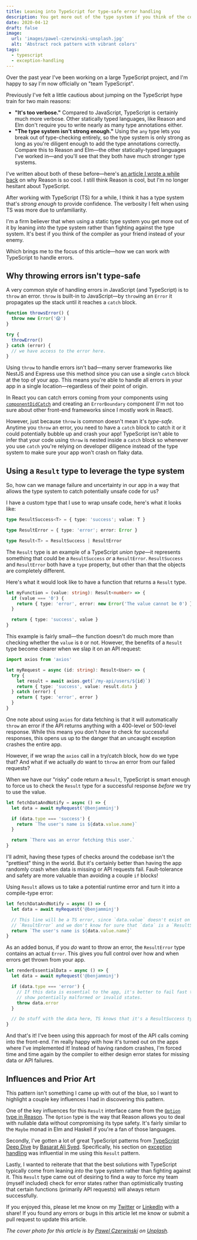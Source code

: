 ```yaml
---
title: Leaning into TypeScript for type-safe error handling
description: You get more out of the type system if you think of the compiler as your friend instead of  a gatekeeper.
date: 2020-04-12
draft: false
image:
  url: 'images/pawel-czerwinski-unsplash.jpg'
  alt: 'Abstract rock pattern with vibrant colors'
tags:
  - typescript
  - exception-handling
---
```


Over the past year I've been working on a large TypeScript project, and I'm happy to say I'm now officially on "team TypeScript".

Previously I've felt a little cautious about jumping on the TypeScript hype train for two main reasons:

- **"It's too verbose."** Compared to JavaScript, TypeScript is certainly much more verbose. Other statically typed languages, like Reason and Elm don't require you to write nearly as many type annotations either.
- **"The type system isn't strong enough."** Using the `any` type lets you break out of type-checking entirely, so the type system is only strong as long as you're diligent enough to add the type annotations correctly. Compare this to Reason and Elm—the other statically-typed languages I've worked in—and you'll see that they both have much stronger type systems.

I've written about both of these before—here's [an article I wrote a while back](https://blog.logrocket.com/what-makes-reasonml-so-great-c2c2fc215ccb/) on why Reason is so cool. I still think Reason is cool, but I'm no longer hesitant about TypeScript.

After working with TypeScript (TS) for a while, I think it has a type system that's _strong enough_ to provide confidence. The verbosity I felt when using TS was more due to unfamiliarity.

I'm a firm believer that when using a static type system you get more out of it by leaning _into_ the type system rather than fighting against the type system. It's best if you think of the compiler as your friend instead of your enemy.

Which brings me to the focus of this article—how we can work _with_ TypeScript to handle errors.

## Why throwing errors isn't type-safe

A very common style of handling errors in JavaScript (and TypeScript) is to `throw` an error. `throw` is built-in to JavaScript—by `throw`ing an `Error` it propagates up the stack until it reaches a `catch` block.

```js
function throwsError() {
  throw new Error('😱')
}

try {
  throwError()
} catch (error) {
  // we have access to the error here.
}
```

Using `throw` to handle errors isn't bad—many server frameworks like NestJS and Express use this method since you can use a single `catch` block at the top of your app. This means you're able to handle all errors in your app in a single location—regardless of their point of origin.

In React you can catch errors coming from your components using [`componentDidCatch`](https://reactjs.org/docs/error-boundaries.html) and creating an `ErrorBoundary` component (I'm not too sure about other front-end frameworks since I mostly work in React).

However, just because `throw` is common doesn't mean it's _type-safe_. Anytime you `throw` an error, you need to have a `catch` block to catch it or it could potentially bubble up and crash your app! TypeScript isn't able to infer that your code using `throw` is nested inside a `catch` block so whenever you use `catch` you're relying on developer diligence instead of the type system to make sure your app won't crash on flaky data.

## Using a `Result` type to leverage the type system

So, how can we manage failure and uncertainty in our app in a way that allows the type system to catch potentially unsafe code for us?

I have a custom type that I use to wrap unsafe code, here's what it looks like:

```ts
type ResultSuccess<T> = { type: 'success'; value: T }

type ResultError = { type: 'error'; error: Error }

type Result<T> = ResultSuccess | ResultError
```

The `Result` type is an example of a TypeScript _union type_—it represents something that could be a `ResultSuccess` _or_ a `ResultError`. `ResultSuccess` and `ResultError` both have a `type` property, but other than that the objects are completely different.

Here's what it would look like to have a function that returns a `Result` type.

```ts
let myFunction = (value: string): Result<number> => {
  if (value === '0') {
    return { type: 'error', error: new Error('The value cannot be 0') }
  }

  return { type: 'success', value }
}
```

This example is fairly small—the function doesn't do much more than checking whether the `value` is `0` or not. However, the benefits of a `Result` type become clearer when we slap it on an API request:

```ts
import axios from 'axios'

let myRequest = async (id: string): Result<User> => {
  try {
    let result = await axios.get(`/my-api/users/${id}`)
    return { type: 'success', value: result.data }
  } catch (error) {
    return { type: 'error', error }
  }
}
```

One note about using `axios` for data fetching is that it will automatically `throw` an error if the API returns anything with a 400-level or 500-level response. While this means you don't _have to_ check for successful responses, this opens us up to the danger that an uncaught exception crashes the entire app.

However, if we wrap the `axios` call in a try/catch block, how do we type that? And what if we actually _do_ want to `throw` an error from our failed requests?

When we have our "risky" code return a `Result`, TypeScript is smart enough to force us to check the `Result` type for a successful response _before_ we try to use the value.

```ts
let fetchDataAndNotify = async () => {
  let data = await myRequest('@benjamminj')

  if (data.type === 'success') {
    return `The user's name is ${data.value.name}`
  }

  return `There was an error fetching this user.`
}
```

I'll admit, having these types of checks around the codebase isn't the "prettiest" thing in the world. But it's certainly better than having the app randomly crash when data is missing or API requests fail. Fault-tolerance and safety are more valuable than avoiding a couple `if` blocks!

Using `Result` allows us to take a potential runtime error and turn it into a compile-type error:

```ts
let fetchDataAndNotify = async () => {
  let data = await myRequest('@benjamminj')

  // This line will be a TS error, since `data.value` doesn't exist on
  // `ResultError` and we don't know for sure that `data` is a `ResultSuccess`
  return `The user's name is ${data.value.name}`
}
```

As an added bonus, if you _do_ want to throw an error, the `ResultError` type contains an actual `Error`. This gives you full control over how and when errors get thrown from your app.

```ts
let renderEssentialData = async () => {
  let data = await myRequest('@benjamminj')

  if (data.type === 'error') {
    // If this data is essential to the app, it's better to fail fast than to
    // show potentially malformed or invalid states.
    throw data.error
  }

  // Do stuff with the data here, TS knows that it's a ResultSuccess type by now.
}
```

And that's it! I've been using this approach for most of the API calls coming into the front-end. I'm really happy with how it's turned out on the apps where I've implemented it! Instead of having random crashes, I'm forced time and time again by the compiler to either design error states for missing data or API failures.

## Influences and Prior Art

This pattern isn't something I came up with out of the blue, so I want to highlight a couple key influences I had in discovering this pattern.

One of the key influences for this `Result` interface came from the [`Option` type in Reason](https://reasonml.github.io/docs/en/null-undefined-option). The `Option` type is the way that Reason allows you to deal with nullable data without compromising its type safety. It's fairly similar to the `Maybe` monad in Elm and Haskell if you're a fan of those languages.

Secondly, I've gotten a lot of great TypeScript patterns from [TypeScript Deep Dive](https://basarat.gitbooks.io/typescript/) by [Basarat Ali Syed](https://github.com/basarat). Specifically, his section on [exception handling](https://basarat.gitbook.io/typescript/type-system/exceptions#you-dont-have-to-throw-an-error) was influential in me using this `Result` pattern.

Lastly, I wanted to reiterate that that the best solutions with TypeScript typically come from leaning _into_ the type system rather than fighting against it. This `Result` type came out of desiring to find a way to force my team (myself included) check for error states rather than optimistically trusting that certain functions (primarily API requests) will always return successfully.

If you enjoyed this, please let me know on my [Twitter](https://twitter.com/benjamminj) or [LinkedIn](https://www.linkedin.com/in/benjamin-d-johnson/) with a share! If you found any errors or bugs in this article let me know or submit a pull request to update this article.

<!-- prettier-ignore -->
*The cover photo for this article is by [Pawel Czerwinski](https://unsplash.com/@pawel_czerwinski) on [Unplash](https://unsplash.com/s/photos/rocks-abstract).*
